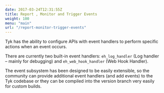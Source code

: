 ```yaml
---
date: 2017-03-24T12:31:55Z
title: Report , Monitor and Trigger Events
weight: 100
menu: "main"
url: "/report-monitor-trigger-events"
---
```


Tyk has the ability to configure APIs with event handlers to perform specific actions when an event occurs.

There are currently two built-in event handlers: `eh_log_handler` (Log handler – mainly for debugging) and `eh_web_hook_handler` (Web Hook Handler).

The event subsystem has been designed to be easily extensible, so the community can provide additional event handlers (and add events) to the Tyk codebase or they can be compiled into the version branch very easily for custom builds.